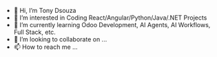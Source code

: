 - 👋 Hi, I’m Tony Dsouza
- 👀 I’m interested in Coding React/Angular/Python/Java/.NET Projects
- 🌱 I’m currently learning Odoo Development, AI Agents, AI Workflows, Full Stack, etc.
- 💞️ I’m looking to collaborate on ...
- 📫 How to reach me ...

<!---
tonydsouza1987/tonydsouza1987 is a ✨ special ✨ repository because its `README.md` (this file) appears on your GitHub profile.
You can click the Preview link to take a look at your changes.
--->
